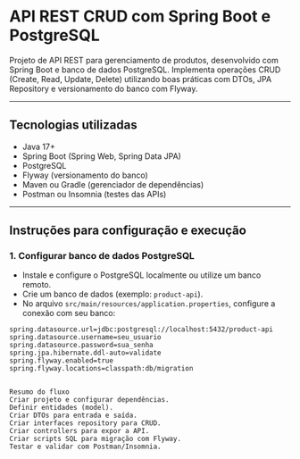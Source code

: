 # API REST CRUD com Spring Boot e PostgreSQL

Projeto de API REST para gerenciamento de produtos, desenvolvido com Spring Boot e banco de dados PostgreSQL. Implementa operações CRUD (Create, Read, Update, Delete) utilizando boas práticas com DTOs, JPA Repository e versionamento do banco com Flyway.

---

## Tecnologias utilizadas

- Java 17+
- Spring Boot (Spring Web, Spring Data JPA)
- PostgreSQL
- Flyway (versionamento do banco)
- Maven ou Gradle (gerenciador de dependências)
- Postman ou Insomnia (testes das APIs)

---

## Instruções para configuração e execução

### 1. Configurar banco de dados PostgreSQL

- Instale e configure o PostgreSQL localmente ou utilize um banco remoto.
- Crie um banco de dados (exemplo: `product-api`).
- No arquivo `src/main/resources/application.properties`, configure a conexão com seu banco:

```properties
spring.datasource.url=jdbc:postgresql://localhost:5432/product-api
spring.datasource.username=seu_usuario
spring.datasource.password=sua_senha
spring.jpa.hibernate.ddl-auto=validate
spring.flyway.enabled=true
spring.flyway.locations=classpath:db/migration


Resumo do fluxo
Criar projeto e configurar dependências.
Definir entidades (model).
Criar DTOs para entrada e saída.
Criar interfaces repository para CRUD.
Criar controllers para expor a API.
Criar scripts SQL para migração com Flyway.
Testar e validar com Postman/Insomnia.
